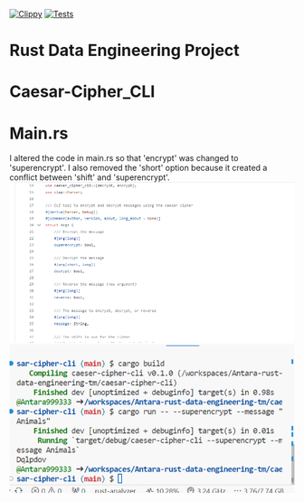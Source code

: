 [![Clippy](https://github.com/nogibjj/rust-data-engineering/actions/workflows/lint.yml/badge.svg)](https://github.com/nogibjj/rust-data-engineering/actions/workflows/lint.yml)
[![Tests](https://github.com/nogibjj/rust-data-engineering/actions/workflows/tests.yml/badge.svg)](https://github.com/nogibjj/rust-data-engineering/actions/workflows/tests.yml)


# Rust Data Engineering Project
# Caesar-Cipher_CLI
# Main.rs 
I altered the code in main.rs so that 'encrypt' was changed to 'superencrypt'. I also removed the 'short' option because it created a conflict between 'shift' and 'superencrypt'.
![My Image](secondrustpic.png)
![My Image](rust_mini.jpg.png)


